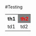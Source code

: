 #Testing


<table>
  <tr>
    <th>th1</th>
    <th style="background-color: grey; color: red">th2</th>
  </tr>
  <tr>
    <td>td1</td>
    <td>td2</td>
  </tr>
</table>
